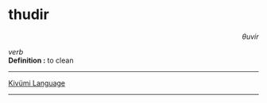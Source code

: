 
# thudir

<div align="right"><i>θuvir</i></div>

*verb*  
**Definition :** to clean  

---

[Kivümi Language](../README.md)

---
